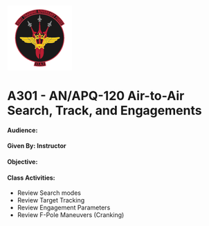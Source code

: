 ![JTAF Logo](../img/Logo.png)

# A301 - AN/APQ-120 Air-to-Air Search, Track, and Engagements
#### Audience:
#### Given By: Instructor
#### Objective:

#### Class Activities:
  * Review Search modes
  * Review Target Tracking
  * Review Engagement Parameters
  * Review F-Pole Maneuvers (Cranking)
